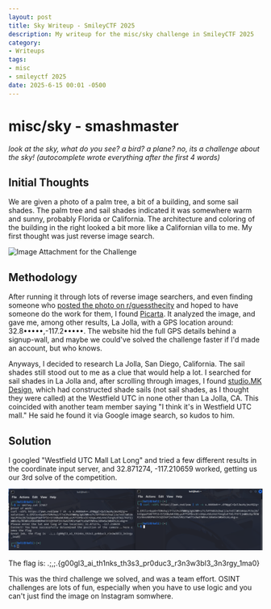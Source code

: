 ```yaml
---
layout: post
title: Sky Writeup - SmileyCTF 2025
description: My writeup for the misc/sky challenge in SmileyCTF 2025
category:
- Writeups
tags:
- misc
- smileyctf 2025
date: 2025-6-15 00:01 -0500
---
```


# misc/sky - smashmaster
*look at the sky, what do you see? a bird? a plane? no, its a challenge about the sky! (autocomplete wrote everything after the first 4 words)*


## Initial Thoughts
We are given a photo of a palm tree, a bit of a building, and some sail shades. The palm tree and sail shades indicated it was somewhere warm and sunny, probably Florida or California. The architecture and coloring of the
building in the right looked a bit more like a Californian villa to me. My first thought was just reverse image search.

<img src="https://github.com/saanrhyne/saanrhyne.github.io/blob/main/assets/img/sky1.png" alt="Image Attachment for the Challenge" style="width:300px;"/>


## Methodology
After running it through lots of reverse image searchers, and even finding someone who [posted the photo on r/guessthecity](https://www.reddit.com/r/guessthecity/comments/1lb0vva/guess_this_city/) and hoped to have someone
do the work for them, I found [Picarta](https://picarta.ai/). It analyzed the image, and gave me, among other results, La Jolla, with a GPS location around: 32.8•••••,-117.2•••••. The website hid the full GPS details behind
a signup-wall, and maybe we could've solved the challenge faster if I'd made an account, but who knows.

Anyways, I decided to research La Jolla, San Diego, California. The sail shades still stood out to me as a clue that would help a lot. I searched for sail shades in La Jolla and, after scrolling through images, I found
[studio.MK Design](https://www.studiomkdesign.com/tensile-structures), which had constructed shade sails (not sail shades, as I thought they were called) at the Westfield UTC in none other than La Jolla, CA. This coincided
with another team member saying "I think it's in Westfield UTC mall." He said he found it via Google image search, so kudos to him.


## Solution
I googled "Westfield UTC Mall Lat Long" and tried a few different results in the coordinate input server, and 32.871274, -117.210659 worked, getting us our 3rd solve of the competition.

![Screenshot of Inputting Coordinates into Checker](https://github.com/saanrhyne/saanrhyne.github.io/blob/main/assets/img/sky2.png)

The flag is: .;,;.{g00gl3_ai_th1nks_th3s3_pr0duc3_r3n3w3bl3_3n3rgy_1ma0}

This was the third challenge we solved, and was a team effort. OSINT challenges are lots of fun, especially when you have to use logic and you can't just find the image on Instagram somwhere.
